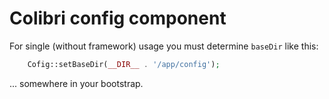 Colibri config component
========================

For single (without framework) usage you must determine `baseDir` like this:

```php
	Cofig::setBaseDir(__DIR__ . '/app/config');
```

... somewhere in your bootstrap.